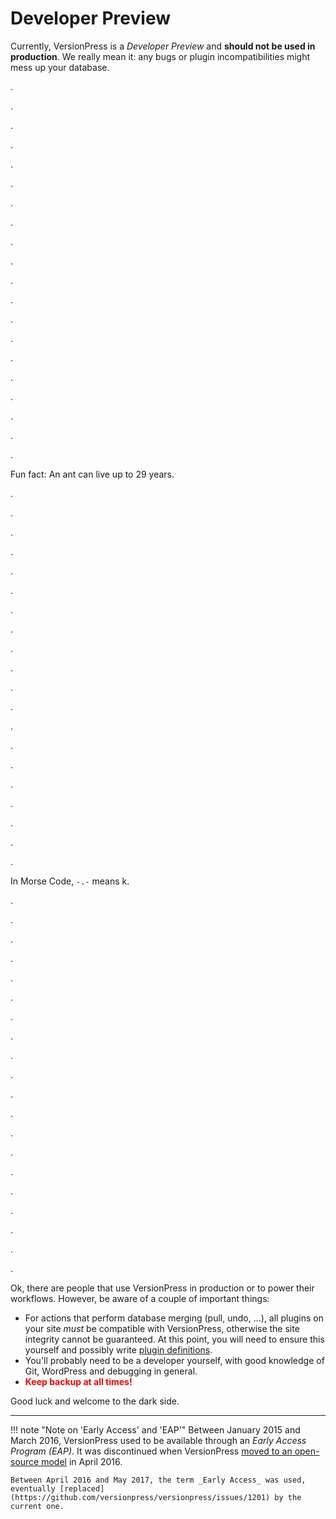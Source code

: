 # Developer Preview

Currently, VersionPress is a _Developer Preview_ and **should not be used in production**. We really mean it: any bugs or plugin incompatibilities might mess up your database.

.

.

.

.

.

.

.

.

.

.

.

.

.

.

.

.

.

.

.

.

Fun fact: An ant can live up to 29 years.

.

.

.

.

.

.

.

.

.

.

.

.

.

.

.

.

.

.

.

.

In Morse Code, `-.-` means k.

.

.

.

.

.

.

.

.

.

.

.

.

.

.

.

.

.

.

.

.

Ok, there are people that use VersionPress in production or to power their workflows. However, be aware of a couple of important things:

- For actions that perform database merging (pull, undo, ...), all plugins on your site _must_ be compatible with VersionPress, otherwise the site integrity cannot be guaranteed. At this point, you will need to ensure this yourself and possibly write [plugin definitions](https://docs.versionpress.net/en/developer/plugin-support/).
- You'll probably need to be a developer yourself, with good knowledge of Git, WordPress and debugging in general.
- **<span style="color:red;">Keep backup at all times!</span>**

Good luck and welcome to the dark side.

---

!!! note "Note on 'Early Access' and 'EAP'"
    Between January 2015 and March 2016, VersionPress used to be available through an *Early Access Program (EAP)*. It was discontinued when VersionPress [moved to an open-source model](https://blog.versionpress.net/2016/04/going-open-source/) in April 2016.

    Between April 2016 and May 2017, the term _Early Access_ was used, eventually [replaced](https://github.com/versionpress/versionpress/issues/1201) by the current one.
